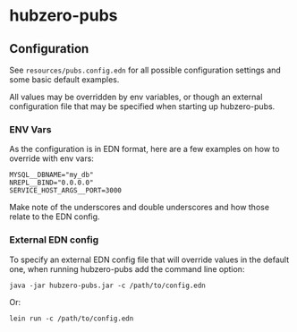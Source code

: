 # hubzero-pubs 


## Configuration

See `resources/pubs.config.edn` for all possible configuration settings and some basic default examples. 

All values may be overridden by env variables, or though an external configuration file that may be specified when starting up hubzero-pubs.

### ENV Vars

As the configuration is in EDN format, here are a few examples on how to override with env vars:

```
MYSQL__DBNAME="my_db"
NREPL__BIND="0.0.0.0"
SERVICE_HOST_ARGS__PORT=3000
```

Make note of the underscores and double underscores and how those relate to the EDN config.

### External EDN config

To specify an external EDN config file that will override values in the default one, when running hubzero-pubs add the command line option:

```
java -jar hubzero-pubs.jar -c /path/to/config.edn
```

Or:

```
lein run -c /path/to/config.edn 
```